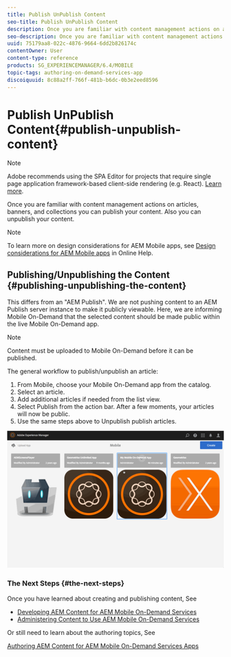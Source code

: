 ```yaml
---
title: Publish UnPublish Content
seo-title: Publish UnPublish Content
description: Once you are familiar with content management actions on articles, banners, and collections, follow this page to learn about how you can publish your content. Also you can unpublish your content.
seo-description: Once you are familiar with content management actions on articles, banners, and collections, follow this page to learn about how you can publish your content. Also you can unpublish your content.
uuid: 75179aa8-022c-4876-9664-6dd2b826174c
contentOwner: User
content-type: reference
products: SG_EXPERIENCEMANAGER/6.4/MOBILE
topic-tags: authoring-on-demand-services-app
discoiquuid: 8c88a2ff-766f-481b-b6dc-0b3e2eed8596
---
```


# Publish UnPublish Content{#publish-unpublish-content}

>[!NOTE]
>
>Adobe recommends using the SPA Editor for projects that require single page application framework-based client-side rendering (e.g. React). [Learn more](/help/sites-developing/spa-overview.md).

Once you are familiar with content management actions on articles, banners, and collections you can publish your content. Also you can unpublish your content.

>[!NOTE]
>
>To learn more on design considerations for AEM Mobile apps, see [Design considerations for AEM Mobile apps](https://helpx.adobe.com/digital-publishing-solution/help/design-app.html) in Online Help.

## Publishing/Unpublishing the Content {#publishing-unpublishing-the-content}

This differs from an "AEM Publish". We are not pushing content to an AEM Publish server instance to make it publicly viewable. Here, we are informing Mobile On-Demand that the selected content should be made public within the live Mobile On-Demand app.

>[!NOTE]
>
>Content must be uploaded to Mobile On-Demand before it can be published.

The general workflow to publish/unpublish an article:

1. From Mobile, choose your Mobile On-Demand app from the catalog.
1. Select an article.
1. Add additional articles if needed from the list view.
1. Select Publish from the action bar. After a few moments, your articles will now be public.
1. Use the same steps above to Unpublish publish articles.

<!-- FAIL >>[!NOTE]
>
>Generally, you should preflight before publishing. See [Previewing with Preflight](/content/docs/en/aem/6-3/administer/mobile-apps/aem-mobile/previewing-with-preflight-on-demand-services.md) for more details.-->

![chlimage_1-9](assets/chlimage_1-9.gif)

### The Next Steps {#the-next-steps}

Once you have learned about creating and publishing content, See

* [Developing AEM Content for AEM Mobile On-Demand Services](/help/mobile/aem-mobile-on-demand.md)
* [Administering Content to Use AEM Mobile On-Demand Services](/help/mobile/aem-mobile.md)

Or still need to learn about the authoring topics, See

[Authoring AEM Content for AEM Mobile On-Demand Services Apps](/help/mobile/mobile-apps-ondemand.md)
